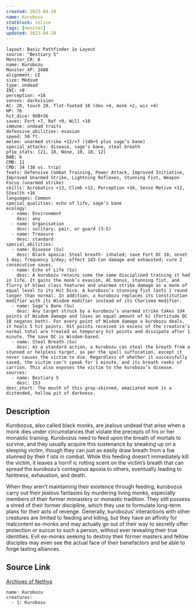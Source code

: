 ```yaml
---
created: 2023-04-28
name: Kurobozu
statblock: inline
tags: [monster]
updated: 2023-04-28
---
```

```statblock
layout: Basic Pathfinder 1e Layout
source: "Bestiary 5"
Monster_CR: 6
name: Kurobozu
Monster_XP: 2400
alignment: LE
size: Medium
type: undead
INI: +8
perception: +16
senses: darkvision
AC: 20, touch 20, flat-footed 16 (dex +4, monk +2, wis +4)
HP: 76
hit_dice: 9d8+36
saves: Fort +7, Ref +9, Will +10
immune: undead traits
defensive_abilities: evasion
speed: 50 ft.
melee: unarmed strike +12/+7 (1d8+5 plus sage’s bane)
special_attacks: disease, sage’s bane, steal breath
pf1e_stats: [21, 18, None, 10, 18, 12]
BAB: 6
CMB: 11
CMD: 34 (38 vs. trip)
feats: Defensive Combat Training, Power Attack, Improved Initiative, Improved Unarmed Strike, Lightning Reflexes, Stunning Fist, Weapon Focus (unarmed strike)
skills: Acrobatics +13, Climb +12, Perception +16, Sense Motive +12, Stealth +16
languages: Common
special_qualities: echo of life, sage’s bane
ecology:
  - name: Environment
    desc: any
  - name: Organisation
    desc: solitary, pair, or guard (3-5)
  - name: Treasure
    desc: standard
special_abilities:
  - name: Disease (Su)
    desc: Black apoxia: Steal breath- inhaled; save Fort DC 18; onset 1 day; frequency 1/day; effect 1d3 Con damage and exhausted; cure 2 consecutive saves.
  - name: Echo of Life (Su)
    desc: A kurobozu retains some the same disciplined training it had in life. It gains the monk’s evasion, AC bonus, stunning fist, and flurry of blows class features and unarmed strike damage as a monk of equal level to its Hit Dice. A kurobozu’s stunning fist lasts 1 round longer than normal. In addition, a kurobozu replaces its Constitution modifier with its Wisdom modifier instead of its Charisma modifier.
  - name: Sage’s Bane (Su)
    desc: Any target struck by a kurobozu’s unarmed strike takes 1d4 points of Wisdom damage and loses an equal amount of ki (Fortitude DC 18 negates both). For every point of Wisdom damage a kurobozu deals, it heals 5 hit points. Hit points received in excess of the creature’s normal total are treated as temporary hit points and dissipate after 1 minute. The save DC is Wisdom-based.
  - name: Steal Breath (Su)
    desc: As a standard action, a kurobozu can steal the breath from a stunned or helpless target, as per the spell suffocation, except it never causes the victim to die. Regardless of whether it successfully saved, the victim can’t speak for 1 minute, and its breath reeks of carrion. This also exposes the victim to the kurobozu’s disease.
sources:
  - name: Bestiary 5
    desc: 153
desc_short: The mouth of this gray-skinned, emaciated monk is a distended, hollow pit of darkness.
```
## Description
Kurobozus, also called black monks, are jealous undead that arise when a monk dies under circumstances that violate the precepts of his or her monastic training. Kurobozus need to feed upon the breath of mortals to survive, and they usually acquire this sustenance by sneaking up on a sleeping victim, though they can just as easily draw breath from a foe stunned by their f ists in combat. While this feeding doesn’t immediately kill the victim, it leaves a horrif ic rotting scent on the victim’s breath that can spread the kurobozu’s contagious apoxia to others, eventually leading to faintness, exhaustion, and death.

 When they aren’t maintaining their existence through feeding, kurobozus carry out their jealous fantasies by murdering living monks, especially members of their former monastery or monastic tradition. They still possess a shred of their former discipline, which they use to formulate long-term plans for their acts of revenge. Generally, kurobozus’ interactions with other creatures are limited to feeding and killing, but they have an affinity for malcontent ex-monks and may actually go out of their way to secretly offer protection or succor to such a person, without ever revealing their true identities. Evil ex-monks seeking to destroy their former masters and fellow disciples may even see the actual face of their benefactors and be able to forge lasting alliances.
## Source Link
[Archives of Nethys](https://aonprd.com/MonsterDisplay.aspx?ItemName=Kurobozu)
```encounter-table
name: Kurobozu
creatures:
  - 1: Kurobozu
```
